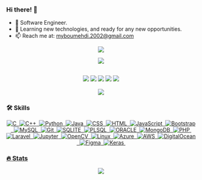 ### Hi there! 👋

- 🔭 Software Engineer.
- 🌱 Learning new technologies, and ready for any new opportunities.
- 📫 Reach me at: myboumehdi.2002@gmail.com

<p align="center">
  <img src="https://i.pinimg.com/originals/bb/93/8b/bb938bd50fcfedccd720641f5a824bba.gif"/>
</p>
<p align="center">
<a href="#"><img src="https://github-profile-trophy.vercel.app/?username=MYassineBoum"></a>
</p>
<br>
<div align="center">
  <a href="https://github.com/MYassineBoum"><img src="https://img.shields.io/badge/GitHub-000000?style=for-the-badge&logo=GitHub&logoColor=white"></a>
  <a href="https://www.linkedin.com/in/myassineboumehdi/"><img src="https://img.shields.io/badge/LinkedIn-blue?logo=linkedin&logoColor=white&style=for-the-badge"></a>
  <a href="https://twitter.com/@MedooIsBack"><img src="https://img.shields.io/badge/Twitter-00ACEE?style=for-the-badge&logo=Twitter&logoColor=white"></a>
  <a href="https://www.instagram.com/m_edya02/"><img src="https://img.shields.io/badge/Instagram-E76161?style=for-the-badge&logo=Instagram&logoColor=white"></a>
  <a href="https://myboum.me/"><img src="https://img.shields.io/badge/website-643A6B?style=for-the-badge&logo=About.me&logoColor=white"></a>
</div>



<br>

<div align="center">
  <img src="https://img.shields.io/github/stars/MYassineBoum?style=social"/>
</div>
           

### :hammer_and_wrench: Skills

<div align="center">
  <a href="#"><img src="https://img.shields.io/badge/C%20language-323330?style=for-the-badge&logo=c&logoColor=F7DF1E" title="C" alt="C"/>&nbsp;
  <a href="#"><img src="https://img.shields.io/badge/C++-323330?style=for-the-badge&logo=cplusplus&logoColor=F7DF1E" title="C++" alt="C++"/>&nbsp;
  <a href="#"><img src="https://img.shields.io/badge/Python-FFD43B?style=for-the-badge&logo=python&logoColor=blue" title="Python" alt="Python"/>&nbsp;
  <a href="#"><img src="https://img.shields.io/badge/java-%23ED8B00.svg?style=for-the-badge&logo=openjdk&logoColor=white" title="Java" alt="Java"/>&nbsp;
  <a href="#"><img src="https://img.shields.io/badge/CSS3-1572B6?style=for-the-badge&logo=css3&logoColor=white"  title="CSS3" alt="CSS"/>&nbsp;
  <a href="#"><img src="https://img.shields.io/badge/HTML5-E34F26?style=for-the-badge&logo=html5&logoColor=white" title="HTML5" alt="HTML"/>&nbsp;
  <a href="#"><img src="https://img.shields.io/badge/JavaScript-323330?style=for-the-badge&logo=javascript&logoColor=F7DF1E" title="JavaScript" alt="JavaScript"/>&nbsp;
  <a href="#"><img src="https://img.shields.io/badge/Bootstrap-563D7C?style=for-the-badge&logo=bootstrap&logoColor=white" title="Bootstrap" alt="Bootstrap"/>&nbsp;
  <a href="#"><img src="https://img.shields.io/badge/MySQL-005C84?style=for-the-badge&logo=mysql&logoColor=white" title="MySQL"  alt="MySQL"/>&nbsp;
  <a href="#"><img src="https://img.shields.io/badge/GIT-E44C30?style=for-the-badge&logo=git&logoColor=white" title="Git" alt="Git"/>&nbsp;
  <a href="#"><img src="https://img.shields.io/badge/SQLite-07405E?style=for-the-badge&logo=sqlite&logoColor=white" title="SQLITE" alt="SQLITE"/>&nbsp;
  <a href="#"><img src="https://img.shields.io/badge/PLSQL-F80000?style=for-the-badge&logo=oracle&logoColor=black" title="PLSQL" alt="PLSQL"/>&nbsp;
  <a href="#"><img src="https://img.shields.io/badge/Oracle-F80000?style=for-the-badge&logo=Oracle&logoColor=white" title="ORACLE" alt="ORACLE"/>&nbsp;
  <a href="#"><img src="https://img.shields.io/badge/MongoDB-4EA94B?style=for-the-badge&logo=mongodb&logoColor=white" title="MongoDB" alt="MongoDB"/>&nbsp;
  <a href="#"><img src="https://img.shields.io/badge/PHP-777BB4?style=for-the-badge&logo=php&logoColor=white" title="PHP" alt="PHP"/>&nbsp;
  <a href="#"><img src="https://img.shields.io/badge/Laravel-FF2D20?style=for-the-badge&logo=laravel&logoColor=white" title="Laravel" alt="Laravel"/>&nbsp;
  <a href="#"><img src="https://img.shields.io/badge/Jupyter-F37626.svg?&style=for-the-badge&logo=Jupyter&logoColor=white" title="Jupyter" alt="Jupyter"/>&nbsp;
  <a href="#"><img src="https://img.shields.io/badge/OpenCV-27338e?style=for-the-badge&logo=OpenCV&logoColor=white" title="OpenCV" alt="OpenCV"/>&nbsp;
  <a href="#"><img src="https://img.shields.io/badge/Linux-FCC624?style=for-the-badge&logo=linux&logoColor=black" title="Linux" alt="Linux"/>&nbsp;
  <a href="#"><img src="https://img.shields.io/badge/microsoft%20azure-0089D6?style=for-the-badge&logo=microsoft-azure&logoColor=white" title="Azure" alt="Azure"/>&nbsp;
  <a href="#"><img src="https://img.shields.io/badge/Amazon_AWS-FF9900?style=for-the-badge&logo=amazonaws&logoColor=white" title="AWS" alt="AWS"/>&nbsp;
  <a href="#"><img src="https://img.shields.io/badge/Digital_Ocean-0080FF?style=for-the-badge&logo=DigitalOcean&logoColor=white" title="DigitalOcean" alt="DigitalOcean"/>&nbsp;
  <a href="#"><img src="https://img.shields.io/badge/Figma-F24E1E?style=for-the-badge&logo=figma&logoColor=white" title="Figma" alt="Figma"/>&nbsp;
  <a href="#"><img src="https://img.shields.io/badge/Keras-D00000?style=for-the-badge&logo=Keras&logoColor=white" title="Keras" alt="Keras"/>&nbsp;
    
</div>
    
### :fire: Stats
<div align="center">
  <a href="#"><img src="http://github-readme-streak-stats.herokuapp.com?user=MYassineBoum&theme=radical&background=000000"/></a>
</div> 


